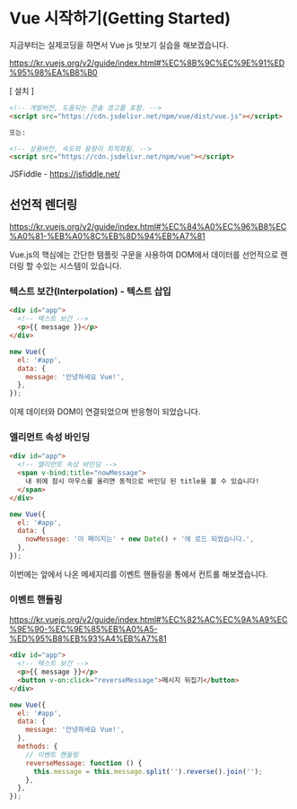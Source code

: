 # Vue 시작하기(Getting Started)

지금부터는 실제코딩을 하면서 Vue js 맛보기 실습을 해보겠습니다.

<https://kr.vuejs.org/v2/guide/index.html#%EC%8B%9C%EC%9E%91%ED%95%98%EA%B8%B0>

[ 설치 ]

```html
<!-- 개발버전, 도움되는 콘솔 경고를 포함. -->
<script src="https://cdn.jsdelivr.net/npm/vue/dist/vue.js"></script>

또는:

<!-- 상용버전, 속도와 용량이 최적화됨. -->
<script src="https://cdn.jsdelivr.net/npm/vue"></script>
```

JSFiddle - <https://jsfiddle.net/>

## 선언적 렌더링

<https://kr.vuejs.org/v2/guide/index.html#%EC%84%A0%EC%96%B8%EC%A0%81-%EB%A0%8C%EB%8D%94%EB%A7%81>

Vue.js의 핵심에는 간단한 템플릿 구문을 사용하여 DOM에서 데이터를 선언적으로 렌더링 할 수있는 시스템이 있습니다.

### 텍스트 보간(Interpolation) - 텍스트 삽입

```html
<div id="app">
  <!-- 텍스트 보간 -->
  <p>{{ message }}</p>
</div>
```

```javascript
new Vue({
  el: '#app',
  data: {
    message: '안녕하세요 Vue!',
  },
});
```

이제 데이터와 DOM이 연결되었으며 반응형이 되었습니다.

### 엘리먼트 속성 바인딩

```html
<div id="app">
  <!-- 엘리먼트 속성 바인딩 -->
  <span v-bind:title="nowMessage">
    내 위에 잠시 마우스를 올리면 동적으로 바인딩 된 title을 볼 수 있습니다!
  </span>
</div>
```

```javascript
new Vue({
  el: '#app',
  data: {
    nowMessage: '이 페이지는' + new Date() + '에 로드 되었습니다.',
  },
});
```

이번에는 앞에서 나온 메세지리를 이벤트 핸들링을 통에서 컨트롤 해보겠습니다.

### 이벤트 핸들링

<https://kr.vuejs.org/v2/guide/index.html#%EC%82%AC%EC%9A%A9%EC%9E%90-%EC%9E%85%EB%A0%A5-%ED%95%B8%EB%93%A4%EB%A7%81>

```html
<div id="app">
  <!-- 텍스트 보간 -->
  <p>{{ message }}</p>
  <button v-on:click="reverseMessage">메시지 뒤집기</button>
</div>
```

```javascript
new Vue({
  el: '#app',
  data: {
    message: '안녕하세요 Vue!',
  },
  methods: {
    // 이벤트 핸들링
    reverseMessage: function () {
      this.message = this.message.split('').reverse().join('');
    },
  },
});
```
